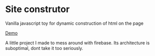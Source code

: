 # Site construtor
Vanilla javascript toy for dynamic construction of html on the page

[Demo](https://site-constructor-7239b.web.app/)

A little project I made to mess around with firebase. Its architecture is suboptimal, dont take it too seriously.
